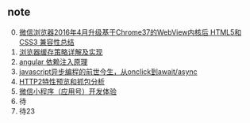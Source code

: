 ## note

0. [微信浏览器2016年4月升级基于Chrome37的WebView内核后 HTML5和CSS3 兼容性总结](https://github.com/etoah/note/tree/master/wechat)
1. [浏览器缓存策略详解及实现](https://github.com/etoah/BrowserCachePolicy)
2. [angular 依赖注入原理](https://github.com/etoah/note/tree/master/angular%20di)
3. [javascript异步编程的前世今生，从onclick到await/async](https://github.com/etoah/note/tree/master/async)
4. [HTTP2特性预览和抓包分析](https://github.com/etoah/note/tree/master/http2)
5. [微信小程序（应用号）开发体验](https://github.com/etoah/wechat-app)
6. 待
7. 待23